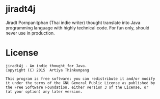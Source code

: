 
# jiradt4j

Jiradt Pornpanitphan (Thai indie writer) thought translate into Java programming language with highly technical code.
For fun only, should never use in production.


# License
    jiradt4j - An indie thought for Java.
    Copyright (C) 2015  Artiya Thinkumpang
    
    This program is free software: you can redistribute it and/or modify
    it under the terms of the GNU General Public License as published by
    the Free Software Foundation, either version 3 of the License, or
    (at your option) any later version.
    